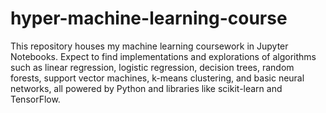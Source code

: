 # hyper-machine-learning-course

This repository houses my machine learning coursework in Jupyter Notebooks. Expect to find implementations and explorations of algorithms such as linear regression, logistic regression, decision trees, random forests, support vector machines, k-means clustering, and basic neural networks, all powered by Python and libraries like scikit-learn and TensorFlow.

